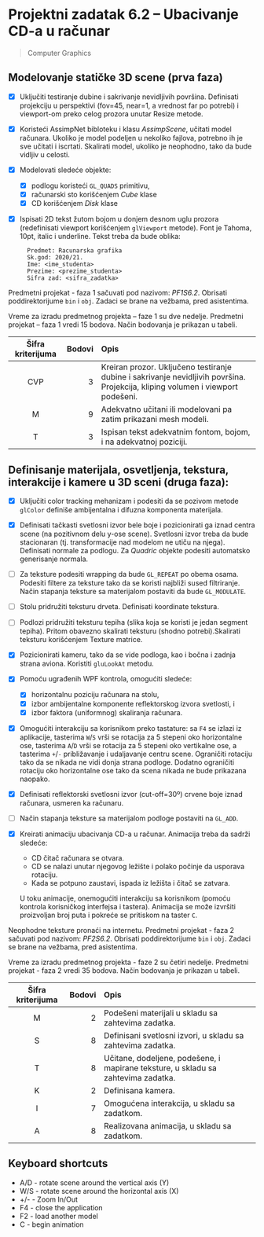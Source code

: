 # Projektni zadatak 6.2 – Ubacivanje CD-a u računar

> Computer Graphics

## Modelovanje statičke 3D scene (prva faza)

- [x] Uključiti testiranje dubine i sakrivanje nevidljivih površina. Definisati projekciju u perspektivi (fov=45, near=1, a vrednost far po potrebi) i viewport-om preko celog prozora unutar Resize metode.
- [x] Koristeći AssimpNet bibloteku i klasu *AssimpScene*, učitati model računara. Ukoliko je model podeljen u nekoliko fajlova, potrebno ih je sve učitati i iscrtati. Skalirati model, ukoliko je neophodno, tako da bude vidljiv u celosti.
- [x] Modelovati sledeće objekte:
  - [x] podlogu koristeći `GL_QUADS` primitivu,
  - [x] računarski sto korišćenjem *Cube* klase
  - [x] CD korišćenjem *Disk* klase
- [x] Ispisati 2D tekst žutom bojom u donjem desnom uglu prozora (redefinisati viewport korišćenjem `glViewport` metode). Font je Tahoma, 10pt, italic i underline. Tekst treba da bude oblika:

        Predmet: Racunarska grafika
        Sk.god: 2020/21.
        Ime: <ime_studenta>
        Prezime: <prezime_studenta>
        Sifra zad: <sifra_zadatka>

Predmetni projekat - faza 1 sačuvati pod nazivom: *PF1S6.2*. Obrisati poddirektorijume `bin` i `obj`. Zadaci se brane na vežbama, pred asistentima.

Vreme za izradu predmetnog projekta – faze 1 su dve nedelje. Predmetni projekat – faza 1 vredi 15 bodova. Način bodovanja je prikazan u tabeli.

| Šifra kriterijuma  | Bodovi         | Opis  |
|:-------------:|-------------:|:-----|
| CVP | 3 | Kreiran prozor. Uključeno testiranje dubine i sakrivanje nevidljivih površina. Projekcija, kliping volumen i viewport podešeni. |
|  M  | 9      | Adekvatno učitani ili modelovani pa zatim prikazani mesh modeli.|
|  T  | 3      | Ispisan tekst adekvatnim fontom, bojom, i na adekvatnoj poziciji. |

## Definisanje materijala, osvetljenja, tekstura, interakcije i kamere u 3D sceni (druga faza):

- [x] Uključiti color tracking mehanizam i podesiti da se pozivom metode `glColor` definiše ambijentalna i difuzna komponenta materijala.
- [x] Definisati tačkasti svetlosni izvor bele boje i pozicionirati ga iznad centra scene (na pozitivnom delu y-ose scene). Svetlosni izvor treba da bude stacionaran (tj. transformacije nad modelom ne utiču na njega). Definisati normale za podlogu. Za *Quadric* objekte podesiti automatsko generisanje normala.
- [ ] Za teksture podesiti wrapping da bude `GL_REPEAT` po obema osama. Podesiti filtere za teksture tako da se koristi najbliži sused filtriranje. Način stapanja teksture sa materijalom postaviti da bude `GL_MODULATE`.
- [ ] Stolu pridružiti teksturu drveta. Definisati koordinate tekstura.
- [ ] Podlozi pridružiti teksturu tepiha (slika koja se koristi je jedan segment tepiha). Pritom obavezno skalirati teksturu (shodno potrebi).Skalirati teksturu korišćenjem Texture matrice.
- [x] Pozicionirati kameru, tako da se vide podloga, kao i bočna i zadnja strana aviona. Koristiti `gluLookAt` metodu.
- [x] Pomoću ugrađenih WPF kontrola, omogućiti sledeće:
    - [x] horizontalnu poziciju računara na stolu,
    - [x] izbor ambijentalne komponente reflektorskog izvora svetlosti, i
    - [x] izbor faktora (uniformnog) skaliranja računara.
- [x] Omogućiti interakciju sa korisnikom preko tastature: sa `F4` se izlazi iz aplikacije, tasterima `W`/`S` vrši se rotacija za 5 stepeni oko horizontalne ose, tasterima `A`/`D` vrši se rotacija za 5 stepeni oko vertikalne ose, a tasterima `+`/`-` približavanje i udaljavanje centru scene. Ograničiti rotaciju tako da se nikada ne vidi donja strana podloge. Dodatno ograničiti rotaciju oko horizontalne ose tako da scena nikada ne bude prikazana naopako.
- [x] Definisati reflektorski svetlosni izvor (cut-off=30º) crvene boje iznad računara, usmeren ka računaru.
- [ ] Način stapanja teksture sa materijalom podloge postaviti na `GL_ADD`.
- [x] Kreirati animaciju ubacivanja CD-a u računar. Animacija treba da sadrži sledeće:
    - CD čitač računara se otvara.
    - CD se nalazi unutar njegovog ležište i polako počinje da usporava rotaciju.
    - Kada se potpuno zaustavi, ispada iz ležišta i čitač se zatvara.
    
    U toku animacije, onemogućiti interakciju sa korisnikom (pomoću kontrola korisničkog interfejsa i tastera). Animacija se može izvršiti proizvoljan broj puta i pokreće se pritiskom na taster `C`.

Neophodne teksture pronaći na internetu. Predmetni projekat - faza 2 sačuvati pod nazivom: *PF2S6.2*. Obrisati poddirektorijume `bin` i `obj`. Zadaci se brane na vežbama, pred asistentima.

Vreme za izradu predmetnog projekta - faze 2 su četiri nedelje. Predmetni projekat - faza 2 vredi 35 bodova. Način bodovanja je prikazan u tabeli.

| Šifra kriterijuma  | Bodovi         | Opis  |
|:-------------:|-------------:|:-----|
| M | 2 | Podešeni materijali u skladu sa zahtevima zadatka. |
|  S  | 8 | Definisani svetlosni izvori, u skladu sa zahtevima zadatka.|
|  T  | 8 | Učitane, dodeljene, podešene, i mapirane teksture, u skladu sa zahtevima zadatka. |
|  K  | 2 | Definisana kamera. |
|  I  | 7 | Omogućena interakcija, u skladu sa zadatkom. |
|  A  | 8 | Realizovana animacija, u skladu sa zadatkom. |

## Keyboard shortcuts

- A/D - rotate scene around the vertical axis (Y)
- W/S - rotate scene around the horizontal axis (X)
- +/- - Zoom In/Out
- F4 - close the application
- F2 - load another model
- C - begin animation